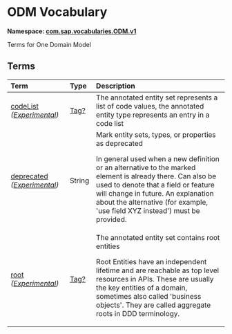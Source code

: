 # ODM Vocabulary
**Namespace: [com.sap.vocabularies.ODM.v1](ODM.xml)**

Terms for One Domain Model


## Terms

Term|Type|Description
:---|:---|:----------
[codeList](ODM.xml#L36) *([Experimental](Common.md#Experimental))*|[Tag?](https://github.com/oasis-tcs/odata-vocabularies/blob/master/vocabularies/Org.OData.Core.V1.md#Tag)|<a name="codeList"></a>The annotated entity set represents a list of code values, the annotated entity type represents an entry in a code list
[deprecated](ODM.xml#L41) *([Experimental](Common.md#Experimental))*|String|<a name="deprecated"></a>Mark entity sets, types, or properties as deprecated<p>In general used when a new definition or an alternative to the marked element is already there. Can also be used to denote that a field or feature will change in future. An explanation about the alternative (for example, 'use field XYZ instead') must be provided.</p>
[root](ODM.xml#L47) *([Experimental](Common.md#Experimental))*|[Tag?](https://github.com/oasis-tcs/odata-vocabularies/blob/master/vocabularies/Org.OData.Core.V1.md#Tag)|<a name="root"></a>The annotated entity set contains root entities<p>Root Entities have an independent lifetime and are reachable as top level resources in APIs. These are usually the key entities of a domain, sometimes also called 'business objects'. They are called aggregate roots in DDD terminology.</p>
